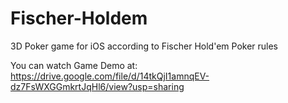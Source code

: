 # Fischer-Holdem
3D Poker game for iOS according to Fischer Hold'em Poker rules

You can watch Game Demo at:
https://drive.google.com/file/d/14tkQjI1amnqEV-dz7FsWXGGmkrtJqHl6/view?usp=sharing
